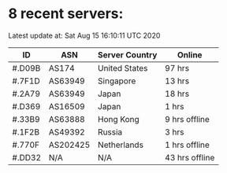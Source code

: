 # 8 recent servers:

Latest update at: Sat Aug 15 16:10:11 UTC 2020

| ID | ASN | Server Country | Online |
| -- | --- | -------------- | ------ |
| #.D09B | AS174 | United States | 97 hrs |
| #.7F1D | AS63949 | Singapore | 13 hrs |
| #.2A79 | AS63949 | Japan | 18 hrs |
| #.D369 | AS16509 | Japan | 1 hrs |
| #.33B9 | AS63888 | Hong Kong | 9 hrs offline |
| #.1F2B | AS49392 | Russia | 3 hrs |
| #.770F | AS202425 | Netherlands | 1 hrs offline |
| #.DD32 | N/A | N/A | 43 hrs offline |

